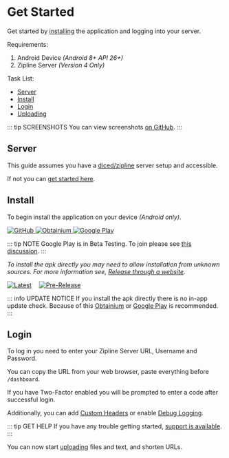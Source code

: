 # Get Started

Get started by [installing](#install) the application and logging into your server.

Requirements:

1. Android Device _(Android 8+ API 26+)_
2. Zipline Server _(Version 4 Only)_

Task List:

- [Server](#server)
- [Install](#install)
- [Login](#login)
- [Uploading](./uploading.md)

::: tip SCREENSHOTS
You can view screenshots [on GitHub](https://github.com/cssnr/zipline-android/?tab=readme-ov-file#Screenshots).
:::

## Server

This guide assumes you have a [diced/zipline](https://github.com/diced/zipline) server setup and accessible.

If not you can [get started here](https://zipline.diced.sh/docs/get-started).

## Install

To begin install the application on your device _(Android only)_.

<div class="flex-images">
    <a title="GitHub" href="https://github.com/cssnr/zipline-android/releases/latest/download/app-release.apk" target="_blank" rel="noopener">
        <img alt="GitHub" src="/images/badges/github.png">
    </a>
    <a title="Obtainium" href="https://apps.obtainium.imranr.dev/redirect?r=obtainium://add/https://github.com/cssnr/zipline-android" target="_blank" rel="noopener">
        <img alt="Obtainium" src="/images/badges/obtanium.png">
    </a>
    <a title="Google Play" href="https://play.google.com/store/apps/details?id=org.cssnr.zipline" target="_blank" rel="noopener">
        <img alt="Google Play" src="/images/badges/google-play.png">
    </a>
</div>

::: tip NOTE
Google Play is in Beta Testing.
To join please see [this discussion](https://github.com/cssnr/zipline-android/discussions/25).
:::

_To install the apk directly you may need to allow installation from unknown sources.
For more information see, [Release through a website](https://developer.android.com/studio/publish#publishing-website)._

<a href="https://github.com/cssnr/zipline-android/releases/latest" style="margin-inline-end: 1em;" target="_blank" rel="noopener">
    <img alt="Latest" class="d-inline" src="https://img.shields.io/github/v/release/cssnr/zipline-android?style=for-the-badge&logo=android&color=34A853&label=Latest%20Release"></a>
<a href="https://github.com/cssnr/zipline-android/releases" style="margin-inline-end: 1em;" target="_blank" rel="noopener">
    <img alt="Pre-Release" class="d-inline" src="https://img.shields.io/github/v/release/cssnr/zipline-android?style=for-the-badge&logo=android&label=Pre-Release&include_prereleases"></a>

::: info UPDATE NOTICE
If you install the apk directly there is no in-app update check.
Because of this [Obtainium](https://apps.obtainium.imranr.dev/redirect?r=obtainium://add/https://github.com/cssnr/zipline-android)
or [Google Play](https://play.google.com/store/apps/details?id=org.cssnr.zipline) is recommended.
:::

## Login

To log in you need to enter your Zipline Server URL, Username and Password.

You can copy the URL from your web browser, paste everything before `/dashboard`.

If you have Two-Factor enabled you will be prompted to enter a code after successful login.

Additionally, you can add [Custom Headers](../docs/settings.md#custom-headers) or enable [Debug Logging](../docs/settings.md#debugging).

::: tip GET HELP
If you have any trouble getting started, [support is available](../support.md).
:::

You can now start [uploading](./uploading.md) files and text, and shorten URLs.
